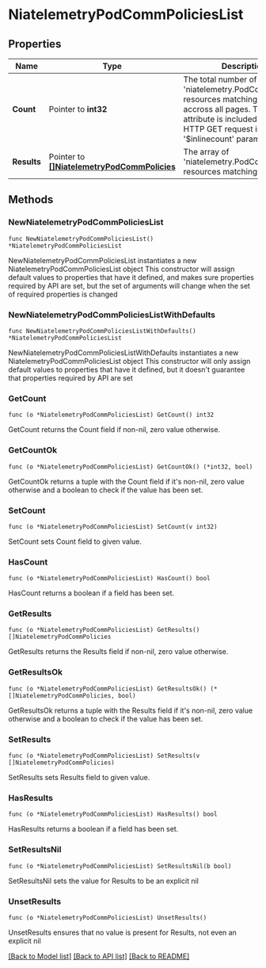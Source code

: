 # NiatelemetryPodCommPoliciesList

## Properties

Name | Type | Description | Notes
------------ | ------------- | ------------- | -------------
**Count** | Pointer to **int32** | The total number of &#39;niatelemetry.PodCommPolicies&#39; resources matching the request, accross all pages. The &#39;Count&#39; attribute is included when the HTTP GET request includes the &#39;$inlinecount&#39; parameter. | [optional] 
**Results** | Pointer to [**[]NiatelemetryPodCommPolicies**](NiatelemetryPodCommPolicies.md) | The array of &#39;niatelemetry.PodCommPolicies&#39; resources matching the request. | [optional] 

## Methods

### NewNiatelemetryPodCommPoliciesList

`func NewNiatelemetryPodCommPoliciesList() *NiatelemetryPodCommPoliciesList`

NewNiatelemetryPodCommPoliciesList instantiates a new NiatelemetryPodCommPoliciesList object
This constructor will assign default values to properties that have it defined,
and makes sure properties required by API are set, but the set of arguments
will change when the set of required properties is changed

### NewNiatelemetryPodCommPoliciesListWithDefaults

`func NewNiatelemetryPodCommPoliciesListWithDefaults() *NiatelemetryPodCommPoliciesList`

NewNiatelemetryPodCommPoliciesListWithDefaults instantiates a new NiatelemetryPodCommPoliciesList object
This constructor will only assign default values to properties that have it defined,
but it doesn't guarantee that properties required by API are set

### GetCount

`func (o *NiatelemetryPodCommPoliciesList) GetCount() int32`

GetCount returns the Count field if non-nil, zero value otherwise.

### GetCountOk

`func (o *NiatelemetryPodCommPoliciesList) GetCountOk() (*int32, bool)`

GetCountOk returns a tuple with the Count field if it's non-nil, zero value otherwise
and a boolean to check if the value has been set.

### SetCount

`func (o *NiatelemetryPodCommPoliciesList) SetCount(v int32)`

SetCount sets Count field to given value.

### HasCount

`func (o *NiatelemetryPodCommPoliciesList) HasCount() bool`

HasCount returns a boolean if a field has been set.

### GetResults

`func (o *NiatelemetryPodCommPoliciesList) GetResults() []NiatelemetryPodCommPolicies`

GetResults returns the Results field if non-nil, zero value otherwise.

### GetResultsOk

`func (o *NiatelemetryPodCommPoliciesList) GetResultsOk() (*[]NiatelemetryPodCommPolicies, bool)`

GetResultsOk returns a tuple with the Results field if it's non-nil, zero value otherwise
and a boolean to check if the value has been set.

### SetResults

`func (o *NiatelemetryPodCommPoliciesList) SetResults(v []NiatelemetryPodCommPolicies)`

SetResults sets Results field to given value.

### HasResults

`func (o *NiatelemetryPodCommPoliciesList) HasResults() bool`

HasResults returns a boolean if a field has been set.

### SetResultsNil

`func (o *NiatelemetryPodCommPoliciesList) SetResultsNil(b bool)`

 SetResultsNil sets the value for Results to be an explicit nil

### UnsetResults
`func (o *NiatelemetryPodCommPoliciesList) UnsetResults()`

UnsetResults ensures that no value is present for Results, not even an explicit nil

[[Back to Model list]](../README.md#documentation-for-models) [[Back to API list]](../README.md#documentation-for-api-endpoints) [[Back to README]](../README.md)


